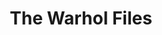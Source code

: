 ---
inv_num: 2014-024
add_credit:
url: 2014-024-the-warhol-files
title: The Warhol Files
year: '2014'
display_year: '2014'
medium: Essay
dims:
pitch: "​Text about the super fun Warhol Amiga preservation project I did (w / The
  Carnegie Computer Club, The Carnegie Museum of Art, The Andy Warhol Museum, and
  The Frank-Ratchye STUDIO for Creative Inquiry). Also covers more general thoughts
  on preservation / performance. ;-)"
ps:
live_url: http://artforum.com/inprint/id=46874
youtube:
related_code:
subheading:
download:
commission:
related: "[4103] [2012-029-andy-warhol-amiga-preservation] 2012-029 Andy Warhol Amiga
  Preservation"
layout: things-i-made
---